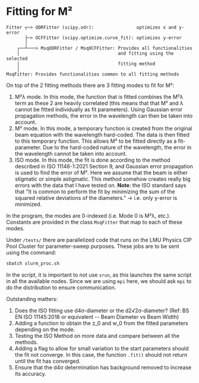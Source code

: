 # Fitting for M²
```
Fitter ┬─> ODRFitter (scipy.odr):                optimizes x and y-error
       ├─> OCFFitter (scipy.optimize.curve_fit): optimizes y-error
       │
    ┌──┴───> MsqODRFitter / MsqOCFFitter: Provides all functionalities
    │                                     and fitting using the selected 
    │                                     fitting method
    │
MsqFitter: Provides functionalities common to all fitting methods
```

On top of the 2 fitting methods there are 3 fitting modes to fit for M²:
1. M²λ mode. 
In this mode, the function that is fitted combines the M²λ term as these 2 are heavily correlated (this means that that M² and λ cannot be fitted individually as fit parameters). Using Gaussian error propagation methods, the error in the wavelength can then be taken into account. 
2. M² mode. 
In this mode, a temporary function is created from the original beam equation with the wavelength hard-coded. The data is then fitted to this temporary function. This allows M² to be fitted directly as a fit-parameter. Due to the hard-coded nature of the wavelength, the error in the wavelength cannot be taken into account. 
3. ISO mode.
In this mode, the fit is done according to the method described in ISO 11146-1:2021 Section 9, and Gaussian error propagation is used to find the error of M². Here we assume that the beam is either stigmatic or simple astigmatic. This method somehow creates really big errors with the data that I have tested on. 
**Note**: the ISO standard says that "It is common to perform the fit by minimizing the sum of the squared relative deviations of the diameters." → i.e. only y-error is minimized. 

In the program, the modes are 0-indexed (i.e. Mode 0 is M²λ, etc.). Constants are provided in the class `MsqFitter` that map to each of these modes.

Under `/tests/` there are parallelized code that runs on the LMU Physics CIP Pool Cluster for parameter-sweep purposes. These jobs are to be sent using the command:
```bash
sbatch slurm_proc.sh
```
In the script, it is important to not use `srun`, as this launches the same script in all the available nodes. Since we are using `mpi` here, we should ask `mpi` to do the distribution to ensure communication.

Outstanding matters:
1. Does the ISO fitting use d4σ-diameter or the d2√2σ-diameter? (Ref: BS EN ISO 11145:2018 or equivalent -- Beam Diameter vs Beam Width)
2. Adding a function to obtain the z_0 and w_0 from the fitted parameters depending on the mode.
3. Testing the ISO Method on more data and compare between all the methods. 
4. Adding a flag to allow for small variation to the start parameters should the fit not converge. In this case, the function `.fit()` should not return until the fit has converged.
5. Ensure that the d4σ determination has background removed to increase its accuracy.
